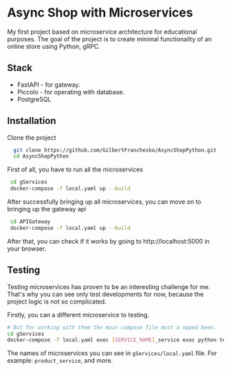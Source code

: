 
# Async Shop with Microservices

My first project based on microservice architecture for educational purposes. 
The goal of the project is to create minimal functionality of an online store using Python, gRPC. 


## Stack

 - FastAPI - for gateway.
 - Piccolo - for operating with database.
 - PostgreSQL
 



## Installation

Clone the project

```bash
  git clone https://github.com/GilbertFranchesko/AsyncShopPython.git
  cd AsyncShopPython
```

First of all, you have to run all the microservices
```bash
 cd gServices
 docker-compose -f local.yaml up --build
```

After successfully bringing up all microservices, you can move on to bringing up the gateway api

```bash
 cd APIGateway
 docker-compose -f local.yaml up --build
```
After that, you can check if it works by going to http://localhost:5000 in your browser.


## Testing

Testing microservices has proven to be an interesting challenge for me. That's why you can see only test developments for now, because the project logic is not so complicated.

Firstly, you can a different microservice to testing.
```bash
# But for working with them the main compose file must a upped been.
cd gServices
docker-compose -f local.yaml exec [SERVICE_NAME]_service exec python tests.py
```

The names of microservices you can see in ```gServices/local.yaml``` file.
For example: ```product_service```, and more.